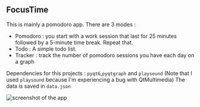 ## FocusTime

This is mainly a pomodoro app. There are 3 modes :
 - Pomodoro : you start with a work session that last for 25
 minutes followed by a 5-minute time break. Repeat that.
 - Todo : A simple todo list. 
 - Tracker : track the number of pomodoro sessions you have each day on a graph

Dependencies for this projects : `pyqt6`,`pyqtgraph` and `playsound`
(Note that I used `playsound` because I'm experiencing a bug with QtMultimedia)
The data is saved in `data.json`

![screenshot of the app](https://media.discordapp.net/attachments/906215316730814557/954781501835341885/unknown.png?width=748&height=481 "Screenshot of the app")